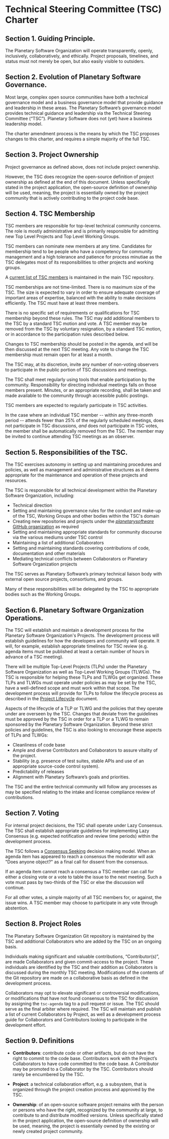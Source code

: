 # Technical Steering Committee (TSC) Charter

## Section 1. Guiding Principle.

The Planetary Software Organization will operate transparently, openly, inclusively,
collaboratively, and ethically. Project proposals, timelines, and status
must not merely be open, but also easily visible to outsiders.

## Section 2. Evolution of Planetary Software Governance.

Most large, complex open source communities have both a technical
governance model and a business governance model that provide
guidance and leadership in these areas. The Planetary Software’s
governance model provides technical guidance and leadership via the
Technical Steering Committee (“TSC”). Planetary Software does not
(yet) have a business leadership model.

The charter amendment process is the means by which the TSC
proposes changes to this charter, and requires a simple majority 
of the full TSC.


## Section 3. Project Ownership

Project governance as defined above, does not include project ownership. 

However, the TSC does recognize the open-source definition of project ownership as defined at the end of this document. Unless specifically stated in the project application, the open-source definition of ownership will be used, meaning, the project is essentially owned by the project community that is actively contributing to the project code base.

## Section 4. TSC Membership

TSC members are responsible for top-level technical community concerns. The role
is mostly administrative and is primarily responsible for admitting new Top Level
Projects and Top Level Working Groups.

TSC members can nominate new members at any time. Candidates for membership tend
to be people who have a competency for community management and a high tolerance
and patience for process minutiae as the TSC delegates most of its responsibilities
to other projects and working groups.

A [current list of TSC members](Members.md) is maintained in the
main TSC repository.

TSC memberships are not time-limited. There is no maximum size of the TSC.
The size is expected to vary in order to ensure adequate coverage of important
areas of expertise, balanced with the ability to make decisions efficiently.
The TSC must have at least three members.

There is no specific set of requirements or qualifications for TSC
membership beyond these rules. The TSC may add additional members to the
TSC by a standard TSC motion and vote. A TSC member may be removed from the
TSC by voluntary resignation, by a standard TSC motion, or in accordance to the
participation rules described below.

Changes to TSC membership should be posted in the agenda, and will be then discussed
at the next TSC meeting. Any vote to change the TSC membership must remain open
for at least a month.

The TSC may, at its discretion, invite any number of non-voting observers to
participate in the public portion of TSC discussions and meetings.

The TSC shall meet regularly using tools that enable participation by the
community. Responsibility for directing individual meetings falls on those members
present. Minutes, or an
appropriate recording, shall be taken and made available to the community
through accessible public postings.

TSC members are expected to regularly participate in TSC activities.

In the case where an individual TSC member -- within any three-month period --
attends fewer than 25% of the regularly scheduled meetings, does not
participate in TSC discussions, *and* does not participate in TSC votes, the
member shall be automatically removed from the TSC. The member may be invited
to continue attending TSC meetings as an observer.

## Section 5. Responsibilities of the TSC.  

The TSC exercises autonomy in setting up and maintaining procedures and policies,
as well as management and administrative structures as it deems appropriate for the
maintenance and operation of these projects and resources.

The TSC is responsible for all technical development within the
Planetary Software Organization, including:

* Technical direction
* Setting and maintaining governance rules for the conduct and make-up of the
  TSC, Working Groups and other bodies within the TSC's domain
* Creating new repositories and projects under the 
  [_planetarysoftware_ GitHub organization](https://github.com/planetarysoftware)
  as required
* Setting and maintaining appropriate standards for community discourse via the
  various mediums under TSC control
* Maintaining a list of additional Collaborators
* Setting and maintaining standards covering contributions of code,
  documentation and other materials
* Mediating technical conflicts between Collaborators or Planetary Software Organization
projects

The TSC serves as Planetary Software’s primary technical liaison
body with external open source projects, consortiums, and groups.

Many of these responsibilities will be delegated by the TSC to appropriate
bodies such as the Working Groups.


## Section 6. Planetary Software Organization Operations.

The TSC will establish and maintain a development process for the
Planetary Software Organization's Projects. The development process
will establish guidelines for how the developers and community will
operate. It will, for example, establish appropriate timelines for
TSC review (e.g. agenda items must be published at least a certain
number of hours in advance of a TSC meeting).

There will be multiple Top-Level Projects (TLPs) under the Planetary
Software Organization as well as Top-Level Working Groups (TLWGs).
The TSC is responsible for helping these TLPs and TLWGs get organized.
These TLPs and TLWGs must operate under policies as may be set by
the TSC, have a well-defined scope and must work within that scope.
The development process will provide for TLPs to follow the lifecycle
process as described in the [Project Lifecycle](Project-Lifecycle.md)
document.  

Aspects of the lifecycle of a TLP or TLWG and the policies that
they operate under are overseen by the TSC.  Changes that deviate
from the guidelines must be approved by the TSC in order for a TLP
or a TLWG to remain sponsored by the Planetary Software Organization.
Beyond these strict policies and guidelines, the TSC is also looking
to encourage these aspects of TLPs and TLWGs:

* Cleanliness of code base
* Ample and diverse Contributors and Collaborators to assure vitality of
the project.
* Stability (e.g. presence of test suites, stable APIs and use of an
  appropriate source-code control system).
* Predictability of releases
* Alignment with Planetary Software’s goals and priorities.

The TSC and the entire technical community will follow any processes
as may be specified relating to the intake and license compliance
review of contributions.

## Section 7. Voting

For internal project decisions, the TSC shall operate under Lazy
Consensus. The TSC shall establish appropriate guidelines for
implementing Lazy Consensus (e.g. expected notification and review time
periods) within the development process.

The TSC follows a [Consensus Seeking][] decision making model. When an agenda
item has appeared to reach a consensus the moderator will ask "Does anyone
object?" as a final call for dissent from the consensus.

If an agenda item cannot reach a consensus a TSC member can call for
either a closing vote or a vote to table the issue to the next meeting.
Such a vote must pass by two-thirds of the TSC or else the discussion will continue.

For all other votes, a simple majority of all TSC members for, or against, the issue
wins. A TSC member may choose to participate in any vote through abstention.


## Section 8. Project Roles

The Planetary Software Organization Git repository is maintained by the TSC and
additional Collaborators who are added by the TSC on an ongoing basis.

Individuals making significant and valuable contributions,
“Contributor(s)”, are made Collaborators and given commit-access to the
project. These individuals are identified by the TSC and their addition
as Collaborators is discussed during the monthly TSC meeting.
Modifications of the contents of the Git repository are made on a
collaborative basis as defined in the development process.

Collaborators may opt to elevate significant or controversial
modifications, or modifications that have not found consensus to the TSC
for discussion by assigning the `tsc-agenda` tag to a pull request or
issue. The TSC should serve as the final arbiter where required. The TSC
will maintain and publish a list of current Collaborators by Project, as
well as a development process guide for Collaborators and Contributors
looking to participate in the development effort.

## Section 9. Definitions

* **Contributors**: contribute code or other artifacts, but do not have
the right to commit to the code base. Contributors work with the
Project’s Collaborators to have code committed to the code base. A
Contributor may be promoted to a Collaborator by the TSC. Contributors should
rarely be encumbered by the TSC.

* **Project**: a technical collaboration effort, e.g. a subsystem, that
is organized through the project creation process and approved by the
TSC.

* **Ownership**: of an open-source software project remains with the person or 
persons who have the right, recognized by the community at large, to 
contribute to and distribute modified versions. Unless specifically stated in 
the project application, the open-source definition of ownership will be used, 
meaning, the project is essentially owned by the existing or newly created 
project community. 

[Consensus Seeking]: http://en.wikipedia.org/wiki/Consensus-seeking_decision-making
[Condorcet]: http://en.wikipedia.org/wiki/Condorcet_method
[Single Transferable Vote]: http://en.wikipedia.org/wiki/Single_transferable_vote
